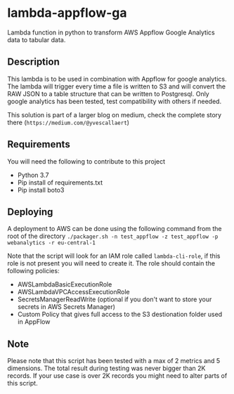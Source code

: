 # lambda-appflow-ga
Lambda function in python to transform AWS Appflow Google Analytics data to tabular data.

## Description
This lambda is to be used in combination with Appflow for google analytics.
The lambda will trigger every time a file is written to S3 and will convert the RAW JSON to a table
structure that can be written to Postgresql.
Only google analytics has been tested, test compatibility with others if needed.

This solution is part of a larger blog on medium, check the complete story there (`https://medium.com/@yvescallaert`)


## Requirements
You will need the following to contribute to this project
* Python 3.7
* Pip install of requirements.txt
* Pip install boto3

## Deploying
A deployment to AWS can be done using the following command from the root of the directory
`./packager.sh -n test_appflow -z test_appflow -p webanalytics -r eu-central-1`

Note that the script will look for an IAM role called `lambda-cli-role`, if this role is not present you will need to
create it. The role should contain the following policies:
* AWSLambdaBasicExecutionRole
* AWSLambdaVPCAccessExecutionRole
* SecretsManagerReadWrite (optional if you don't want to store your secrets in AWS Secrets Manager)
* Custom Policy that gives full access to the S3 destionation folder used in AppFlow

## Note
Please note that this script has been tested with a max of 2 metrics and 5 dimensions. The total result during testing
was never bigger than 2K records. If your use case is over 2K records you might need to alter parts of this script.